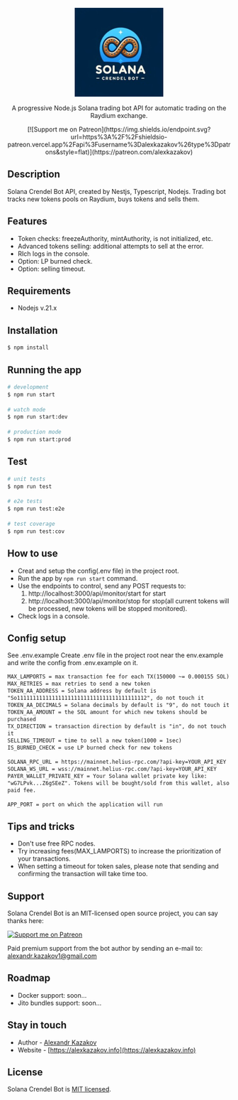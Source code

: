 <p align="center">
  <a href="http://nestjs.com/" target="blank"><img src="https://raw.githubusercontent.com/alexandr-kazakov/public_images/main/solana-crendel-bot-readme-logo.jpg" width="200" alt="Solana Crendel Bot Logo" /></a>
</p>

  <p align="center">A progressive Node.js Solana trading bot API for automatic trading on the Raydium exchange.</p>

  <p align="center">
  [![Support me on Patreon](https://img.shields.io/endpoint.svg?url=https%3A%2F%2Fshieldsio-patreon.vercel.app%2Fapi%3Fusername%3Dalexkazakov%26type%3Dpatrons&style=flat)](https://patreon.com/alexkazakov)
</p>


## Description

Solana Crendel Bot API, created by Nestjs, Typescript, Nodejs. Trading bot tracks new tokens pools on Raydium, buys tokens and sells them.

## Features

- Token checks: freezeAuthority, mintAuthority, is not initialized, etc.
- Advanced tokens selling: additional attempts to sell at the error.
- RIch logs in the console.
- Option: LP burned check.
- Option: selling timeout.

## Requirements

- Nodejs v.21.x

## Installation

```bash
$ npm install
```

## Running the app

```bash
# development
$ npm run start

# watch mode
$ npm run start:dev

# production mode
$ npm run start:prod
```

## Test

```bash
# unit tests
$ npm run test

# e2e tests
$ npm run test:e2e

# test coverage
$ npm run test:cov
```

## How to use

- Creat and setup the config(.env file) in the project root.
- Run the app by `npm run start` command.
- Use the endpoints to control, send any POST requests to:
	1. http://localhost:3000/api/monitor/start for start
	2. http://localhost:3000/api/monitor/stop for stop(all current tokens will be processed, new tokens will be stopped monitored).
- Check logs in a console.

## Config setup

See .env.example
Create .env file in the project root near the env.example and write the config from .env.example on it.
```
MAX_LAMPORTS = max transaction fee for each TX(150000 ~= 0.000155 SOL)
MAX_RETRIES = max retries to send a new token
TOKEN_AA_ADDRESS = Solana address by default is "So11111111111111111111111111111111111111112", do not touch it
TOKEN_AA_DECIMALS = Solana decimals by default is "9", do not touch it
TOKEN_AA_AMOUNT = the SOL amount for which new tokens should be purchased
TX_DIRECTION = transaction direction by default is "in", do not touch it
SELLING_TIMEOUT = time to sell a new token(1000 = 1sec)
IS_BURNED_CHECK = use LP burned check for new tokens

SOLANA_RPC_URL = https://mainnet.helius-rpc.com/?api-key=YOUR_API_KEY
SOLANA_WS_URL = wss://mainnet.helius-rpc.com/?api-key=YOUR_API_KEY
PAYER_WALLET_PRIVATE_KEY = Your Solana wallet private key like: "wG7LPvk...Z6gSEeZ". Tokens will be bought/sold from this wallet, also paid fee.

APP_PORT = port on which the application will run
```

## Tips and tricks
- Don't use free RPC nodes.
- Try increasing fees(MAX_LAMPORTS) to increase the prioritization of your transactions.
- When setting a timeout for token sales, please note that sending and confirming the transaction will take time too. 

## Support

Solana Crendel Bot is an MIT-licensed open source project, you can say thanks here:

[![Support me on Patreon](https://img.shields.io/badge/Patreon%20-be%20a%20Patron-FF424D?style=for-the-badge&logo=patreon)](https://patreon.com/alexkazakov)

Paid premium support from the bot author by sending an e-mail to:  [alexandr.kazakov1@gmail.com](mailto:alexandr.kazakov1@gmail.com)

## Roadmap

- Docker support: soon...
- Jito bundles support: soon...

## Stay in touch

- Author - [Alexandr Kazakov](mailto:alexandr.kazakov1@gmail.com)
- Website - [https://alexkazakov.info](https://alexkazakov.info)

## License

Solana Crendel Bot  is [MIT licensed](https://github.com/alexandr-kazakov/solana-crendel-bot/blob/main/LICENSE).
